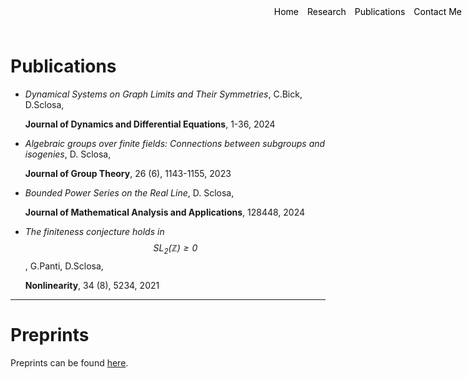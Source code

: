 <style>
.container {
    position: relative;
}

.menu {
    position: absolute;
    top: 10px;
    right: 10px;
    list-style-type: none;
    margin: 0;
    padding: 0;
}

.menu li {
    display: inline;
    margin-left: 10px;
}

.menu li:first-child {
    margin-left: 0;
}
</style>

<ul class="menu">
    <li><a href="index" style="text-decoration: none; color: black;">Home</a></li>
    <li><a href="research" style="text-decoration: none; color: black;">Research</a></li>
    <li><a href="publications" style="text-decoration: none; color: black;">Publications</a></li>
    <li><a href="mailto:davide.sclosa@gmail.com" style="text-decoration: none; color: black;">Contact Me</a></li>
</ul>

# Publications

* _Dynamical Systems on Graph Limits and Their Symmetries_, C.Bick, D.Sclosa,

    **Journal of Dynamics and Differential Equations**, 1-36, 2024


* _Algebraic groups over finite fields: Connections between subgroups and isogenies_, D. Sclosa,

    **Journal of Group Theory**, 26 (6), 1143-1155, 2023


* _Bounded Power Series on the Real Line_, D. Sclosa,

    **Journal of Mathematical Analysis and Applications**, 128448,	2024


* _The finiteness conjecture holds in $$\mathrm{SL_2}(\mathbb Z){\geq 0}$$_, G.Panti, D.Sclosa,

    **Nonlinearity**, 34 (8), 5234, 2021


---

# Preprints

Preprints can be found [here](https://scholar.google.com/citations?user=B392PEAAAAAJ).



<script
  src="https://cdn.mathjax.org/mathjax/latest/MathJax.js?config=TeX-AMS-MML_HTMLorMML"
  type="text/javascript">
</script>
